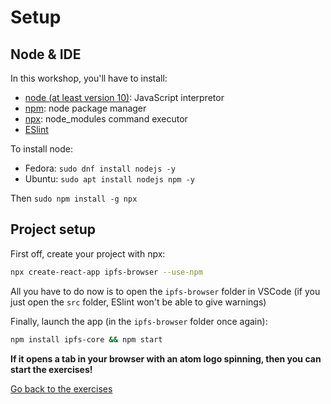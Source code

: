 # Setup

## Node & IDE

In this workshop, you'll have to install:

- [node (at least version 10)](https://github.com/nodejs/node): JavaScript interpretor
- [npm](https://www.npmjs.com/): node package manager
- [npx](https://www.npmjs.com/package/npx): node_modules command executor
- [ESlint](https://marketplace.visualstudio.com/items?itemName=dbaeumer.vscode-eslint)

To install node:

- Fedora: `sudo dnf install nodejs -y`
- Ubuntu: `sudo apt install nodejs npm -y`

Then `sudo npm install -g npx`

## Project setup

First off, create your project with npx:

``` bash
npx create-react-app ipfs-browser --use-npm
```

All you have to do now is to open the `ipfs-browser` folder in VSCode (if you just open the `src` folder, ESlint won't be able to give warnings)

Finally, launch the app (in the `ipfs-browser` folder once again):

``` bash
npm install ipfs-core && npm start
```

**If it opens a tab in your browser with an atom logo spinning, then you can start the exercises!**

[Go back to the exercises](./README.md)
